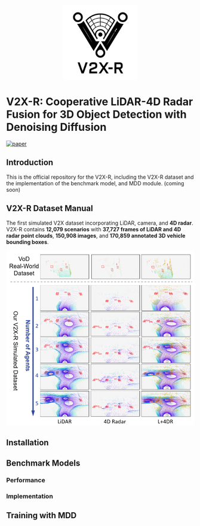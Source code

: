<div align="center">
  <img src="images/logo.png" width="200"/>
</div>

# V2X-R: Cooperative LiDAR-4D Radar Fusion for 3D Object Detection with Denoising Diffusion 
[![paper](https://img.shields.io/badge/arXiv-Paper-<COLOR>.svg)](https://arxiv.org/abs/2411.08402)
## Introduction
This is the official repository for the V2X-R, including the V2X-R dataset and the implementation of the benchmark model, and MDD module.  (coming soon)


## V2X-R Dataset Manual
The first simulated V2X dataset incorporating LiDAR, camera, and **4D radar**. V2X-R contains **12,079 scenarios** with **37,727 frames of LiDAR and 4D radar point clouds**, **150,908 images**, and **170,859 annotated 3D vehicle bounding boxes**.
<div align="center">
  <img src="images/radar_sup.png" width="800"/>
</div>


## Installation

## Benchmark Models
### Performance
### Implementation 


## Training with MDD
